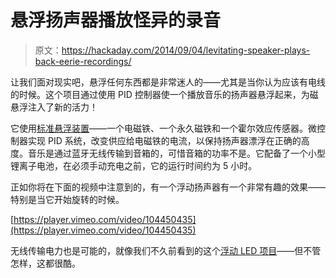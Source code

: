 # 悬浮扬声器播放怪异的录音

> 原文：<https://hackaday.com/2014/09/04/levitating-speaker-plays-back-eerie-recordings/>

让我们面对现实吧，悬浮任何东西都是非常迷人的——尤其是当你认为应该有电线的时候。这个项目通过使用 PID 控制器使一个播放音乐的扬声器悬浮起来，为磁悬浮注入了新的活力！

它使用[标准悬浮装置](http://hackaday.com/2013/12/05/avr-atmega-based-pid-magnetic-levitator/)——一个电磁铁、一个永久磁铁和一个霍尔效应传感器。微控制器实现 PID 系统，改变供应给电磁铁的电流，以保持扬声器漂浮在正确的高度。音乐是通过蓝牙无线传输到音箱的，可惜音箱的功率不是。它配备了一个小型锂离子电池，在必须手动充电之前，它的运行时间约为 5 小时。

正如你将在下面的视频中注意到的，有一个浮动扬声器有一个非常有趣的效果——特别是当它开始旋转的时候。

[https://player.vimeo.com/video/104450435](https://player.vimeo.com/video/104450435)

无线传输电力也是可能的，就像我们不久前看到的这个[浮动 LED 项目](http://hackaday.com/2013/12/01/levitating-wireless-led-ring/)——但不管怎样，这都很酷。